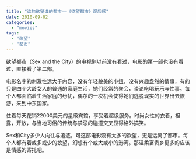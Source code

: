 ```yaml
---
title: "谁的欲望谁的都市——《欲望都市》观后感"
date: 2010-09-02
categories: 
  - "movies"
tags: 
  - "欲望"
  - "都市"
---
```


欲望都市（Sex and the City）的电视剧以前没有看过，电影的第一部也没有看过，直接看了第二部。

电影名字的刺激性远大于内容，没有年轻貌美的小妞，没有兴趣盎然的情事，有的只是四个大龄女人的普通的家庭生活，她们经常的聚会，谈论吃喝玩乐与性事。每个人都面临着生活家庭的纷扰，偶尔的一次机会使得她们逃脱现实的世界出去旅游，来到中东国家。

住着每天花销22000美元的星级宾馆，享受着超级服务。时尚女性的衣着，袒露，开放，与当地习俗的传统与禁忌的碰撞交叉显得格外搞笑。

Sex和City多少人向往与追逐，可这部电影没有太多的欲望，更是远离了都市。每个人都有着或多或少的欲望，幻想有个或大或小的港湾。那温柔富贵乡更多的应该是情感的寄托吧。
